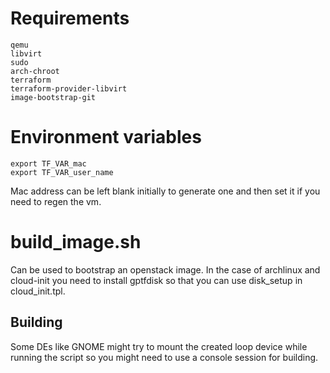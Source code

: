 # Requirements

```
qemu
libvirt
sudo
arch-chroot
terraform
terraform-provider-libvirt
image-bootstrap-git
```

# Environment variables

```
export TF_VAR_mac
export TF_VAR_user_name
```

Mac address can be left blank initially to generate one and then set it if you need to regen the vm.

# build_image.sh

Can be used to bootstrap an openstack image. In the case of archlinux and cloud-init you need to install gptfdisk so that you can use disk_setup in cloud_init.tpl.

## Building

Some DEs like GNOME might try to mount the created loop device while running the script so you might need to use a console session for building.